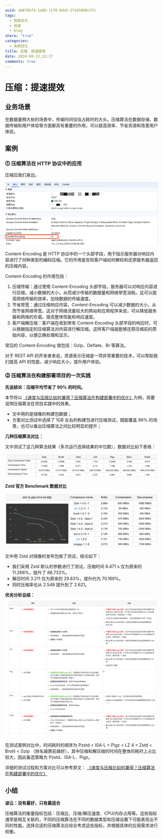 ```yaml
---
uuid: ab676bf4-1a6b-11f0-8da5-27eb5096c37c
tags:
  - 性能优化
  - 总结
  - blog
share: "true"
categories:
  - 系统优化
title: 压缩：提速提效
date: 2024-08-22,12:27
comments: true
---
```


# 压缩：提速提效

## 业务场景

在数据量稍大些的场景中，传输时间往往占耗时的大头。压缩算法在数据存储、数据传输和用户体验等方面都具有重要的作用，可以提高效率、节省资源和改善用户体验。

## 案例

### **⓵ 压缩算法在 HTTP 协议中的应用**

压缩应我们身边。

![](assets/images/c723320d6a7526269468bdfc5e1aa509_MD5.png)

Content-Encoding 是 HTTP 协议中的一个头部字段，用于指示服务器对响应内容进行了何种类型的编码压缩。它的作用是告知客户端如何解码和还原服务器返回的压缩内容。

Content-Encoding 的作用包括：

1. 压缩传输：通过使用 Content-Encoding 头部字段，服务器可以对响应内容进行压缩，减小数据的大小，从而减少传输的数据量和网络带宽消耗。这可以提高网络传输的效率，加快数据的传输速度。
2. 节省带宽：通过压缩响应内容，Content-Encoding 可以减少数据的大小，从而节省网络带宽。这对于网络流量较大的网站和应用程序来说，可以降低服务器和网络的负载，提高整体性能和响应速度。
3. 客户端解压缩：客户端在收到带有 Content-Encoding 头部字段的响应时，可以根据指定的压缩算法对内容进行解压缩。这样客户端就能够还原压缩前的原始内容，以便正确处理和显示。

常见的 Content-Encoding 值包括：Gzip、Deflate、Br 等算法。

对于 REST API 的开发者来说，资源表示压缩是一项非常重要的技术，可以帮助我们提高 API 的性能，减少响应大小，提升用户体验。

### **⓶ 压缩算法在构建部署项目的一次实践**

**先说结论：压缩平均节省了 90% 的时间。**

本节将以 [《速度与压缩比如何兼得？压缩算法在构建部署中的优化》](https://tech.meituan.com/2021/01/07/pack-gzip-zstd-lz4.html)为例，简要说明压缩算法在项目实践中的效果。

- 文中用的是镜像的构建包数据；
- 方案对比测试中选择了 1GB 左右的构建包进行压缩测试，既能覆盖 99% 的场景，也可以看出压缩算法之间比较明显的提升；

**几种压缩算法对比：**

文中测试了这几种算法结果（多次运行选择结果的中位数），数据对比如下表格：

![](assets/images/108488f8031d0c20a3a80ee9cd76aae9_MD5.png)

**Zstd 官方 Benchmark 数据对比**

![](assets/images/6ae311720d3c2aa0453dcd8c99fbdb8e_MD5.png)

文中用 Zstd 对镜像的发布包做了测试，结论如下：

- 我们采用 Zstd 默认的参数进行了测试，压缩时间 8.471 s 仅为原来的 11.266%，提升了 88.733%。
- 解压时间 3.211 仅为原来的 29.83%，提升约为 70.169%。
- 同时压缩率也从 2.548 提升到了 2.621。

**优劣分析总结：**
![](assets/images/4b377935647b61064b9a839a4d8aee03_MD5.png)

在测试案例对比中，时间耗时的顺序为 Pzstd < ISA-L < Pigz < LZ 4 < Zstd < Brotli < Gzip （排名越靠前越好），其中压缩和解压缩的时间在整体的耗时上占比较大，因此备选策略为 Pzstd、ISA-L、Pigz。

详细的测试过程和方案对比可以参考原文： [《速度与压缩比如何兼得？压缩算法在构建部署中的优化》](https://tech.meituan.com/2021/01/07/pack-gzip-zstd-lz4.html)

## 小结

**谚云：没有最好，只有最适合**

压缩算法的衡量指标包括：压缩比、压缩/解压速度、CPU/内存占用等。这些指标通常是相互关联的，不同的压缩算法在不同的数据类型和压缩设置下可能表现出不同的性能。选择合适的压缩算法应综合考虑这些指标，并根据具体的应用需求进行权衡。
